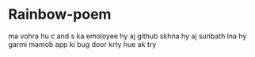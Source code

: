 # Rainbow-poem
ma vohra hu
c and s ka emoloyee hy
aj github skhna hy
aj sunbath lna hy garmi mamob app ki  bug door krty hue ak try
